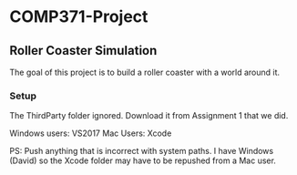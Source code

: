 # COMP371-Project

## Roller Coaster Simulation

The goal of this project is to build a roller coaster with a world around it.

### Setup

The ThirdParty folder ignored. Download it from Assignment 1 that we did.

Windows users: VS2017
Mac Users: Xcode

PS: Push anything that is incorrect with system paths. I have Windows (David) so the Xcode folder may have to be repushed from a Mac user.
